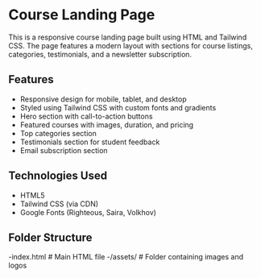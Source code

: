 # Course Landing Page

This is a responsive course landing page built using HTML and Tailwind CSS. The page features a modern layout with sections for course listings, categories, testimonials, and a newsletter subscription.

## Features

- Responsive design for mobile, tablet, and desktop
- Styled using Tailwind CSS with custom fonts and gradients
- Hero section with call-to-action buttons
- Featured courses with images, duration, and pricing
- Top categories section
- Testimonials section for student feedback
- Email subscription section

## Technologies Used

- HTML5
- Tailwind CSS (via CDN)
- Google Fonts (Righteous, Saira, Volkhov)

## Folder Structure

-index.html # Main HTML file
-/assets/ # Folder containing images and logos

